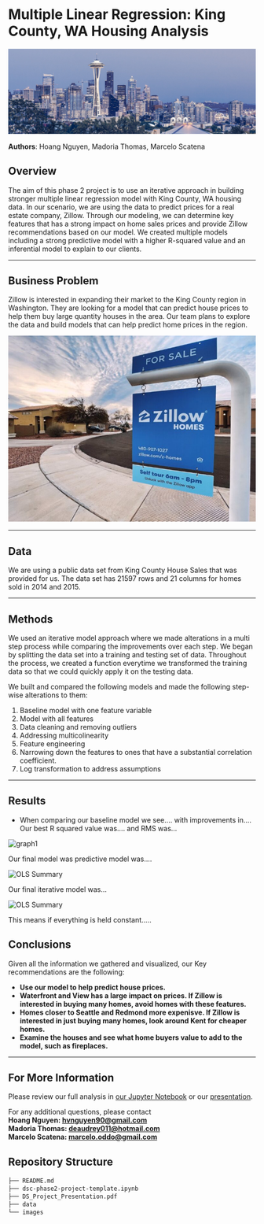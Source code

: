 # Multiple Linear Regression: King County, WA Housing Analysis

![intro_img](./images/scenery.png)

**Authors**: Hoang Nguyen, Madoria Thomas, Marcelo Scatena

## Overview

The aim of this phase 2 project is to use an iterative approach in building stronger multiple linear regression model with King County, WA housing data. In our scenario, we are using the data to predict prices for a real estate company, Zillow. Through our modeling, we can determine key features that has a strong impact on home sales prices and provide Zillow recommendations based on our model. We created multiple models including a strong predictive model with a higher R-squared value and an inferential model to explain to our clients. 

***

## Business Problem

Zillow is interested in expanding their market to the King County region in Washington. They are looking for a model that can predict house prices to help them buy large quantity houses in the area. Our team plans to explore the data and build models that can help predict home prices in the region.

![zillow](./images/zillow.png)


***

## Data

We are using a public data set from King County House Sales that was provided for us. The data set has 21597 rows and 21 columns for homes sold in 2014 and 2015. 

***

## Methods

We used an iterative model approach where we made alterations in a multi step process while comparing the improvements over each step. We began by splitting the data set into a training and testing set of data. Throughout the process, we created a function everytime we transformed the training data so that we could quickly apply it on the testing data. 

We built and compared the following models and made the following step-wise alterations to them:
1) Baseline model with one feature variable
2) Model with all features
3) Data cleaning and removing outliers
4) Addressing multicolinearity
5) Feature engineering
6) Narrowing down the features to ones that have a substantial correlation coefficient. 
7) Log transformation to address assumptions


***

## Results

* When comparing our baseline model we see.... with improvements in....
Our best R squared value was.... and RMS was...

![graph1](./images/image_1.png)

Our final model was predictive model was....

![OLS Summary](./images/image_2.png)

Our final iterative model was...

![OLS Summary](./images/image_2.png)

This means if everything is held constant.....


## Conclusions

Given all the information we gathered and visualized, our Key recommendations are the following:

- **Use our model to help predict house prices.**
- **Waterfront and View has a large impact on prices. If Zillow is interested in buying many homes, avoid homes with these features.** 
- **Homes closer to Seattle and Redmond more expenisve. If Zillow is interested in just buying many homes, look around Kent for cheaper homes.**
- **Examine the houses and see what home buyers value to add to the model, such as fireplaces.**

***

## For More Information

Please review our full analysis in [our Jupyter Notebook](./dsc-phase2-project.ipynb) or our [presentation](./dsc-phase2-presentation.pdf).

For any additional questions, please contact<br />
**Hoang Nguyen: hvnguyen90@gmail.com**<br />
**Madoria Thomas: deaudrey011@hotmail.com**<br />
**Marcelo Scatena: marcelo.oddo@gmail.com**<br />

## Repository Structure


```
├── README.md                           
├── dsc-phase2-project-template.ipynb   
├── DS_Project_Presentation.pdf         
├── data                                
└── images                              
```

